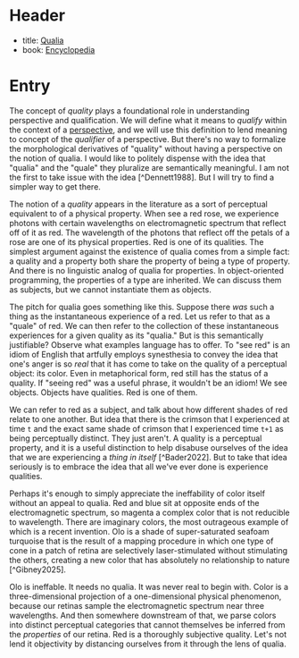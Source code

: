 # Header
- title: [Qualia](qualia.md)
- book: [Encyclopedia](encyclopedia.md)

# Entry

The concept of *quality* plays a foundational role in understanding perspective and qualification. We will define what it means to *qualify* within the context of a [perspective](perspective.md), and we will use this definition to lend meaning to concept of the *qualifier* of a perspective. But there's no way to formalize the morphological derivatives of "quality" without having a perspective on the notion of qualia. I would like to politely dispense with the idea that "qualia" and the "quale" they pluralize are semantically meaningful. I am not the first to take issue with the idea [^Dennett1988]. But I will try to find a simpler way to get there. 

The notion of a *quality* appears in the literature as a sort of perceptual equivalent to of a physical property. When see a red rose, we experience photons with certain wavelengths on electromagnetic spectrum that reflect off of it as red. The wavelength of the photons that reflect off the petals of a rose are one of its physical properties. Red is one of its qualities. The simplest argument against the existence of qualia comes from a simple fact: a quality and a property both share the property of being a type of property. And there is no linguistic analog of qualia for properties. In object-oriented programming, the properties of a type are inherited. We can discuss them as subjects, but we cannot instantiate them as objects.

The pitch for qualia goes something like this. Suppose there *was* such a thing as the instantaneous experience of a red. Let us refer to that as a "quale" of red. We can then refer to the collection of these instantaneous experiences for a given quality as its "qualia." But is this semantically justifiable? Observe what examples language has to offer. To "see red" is an idiom of English that artfully employs synesthesia to convey the idea that one's anger is so *real* that it has come to take on the quality of a perceptual object: its color. Even in metaphorical form, red still has the status of a quality. If "seeing red" was a useful phrase, it wouldn't be an idiom! We see objects. Objects have qualities. Red is one of them.

We can refer to red as a subject, and talk about how different shades of red relate to one another. But idea that there is the crimson that I experienced at time `t` and the exact same shade of crimson that I experienced time `t+1` as being perceptually distinct. They just aren't. A quality is a perceptual property, and it is a useful distinction to help disabuse ourselves of the idea that we are experiencing a *thing in itself* [^Bader2022]. But to take that idea seriously is to embrace the idea that all we've ever done is experience qualities.

Perhaps it's enough to simply appreciate the ineffability of color itself without an appeal to qualia. Red and blue sit at opposite ends of the electromagnetic spectrum, so magenta a complex color that is not reducible to wavelength. There are imaginary colors, the most outrageous example of which is a recent invention. Olo is a shade of super-saturated seafoam turquoise that is the result of a mapping procedure in which one type of cone in a patch of retina are selectively laser-stimulated without stimulating the others, creating a new color that has absolutely no relationship to nature [^Gibney2025]. 

Olo is ineffable. It needs no qualia. It was never real to begin with. Color is a three-dimensional projection of a one-dimensional physical phenomenon, because our retinas sample the electromagnetic spectrum near three wavelengths. And then somewhere downstream of that, we parse colors into distinct perceptual categories that cannot themselves be inferred from the *properties* of our retina. Red is a thoroughly subjective quality. Let's not lend it objectivity by distancing ourselves from it through the lens of qualia.   